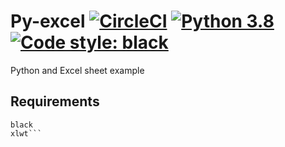 # Py-excel [![CircleCI](https://circleci.com/gh/srishtisingh34/Py-excel.svg?style=svg&circle-token=df92f542ab4b03d67796af6be2cd8c79fe28952d)](https://circleci.com/gh/srishtisingh34/Py-excel) [![Python 3.8](https://img.shields.io/badge/python-3.8-blue.svg)](https://www.python.org/downloads/release/python-380) [![Code style: black](https://img.shields.io/badge/code%20style-black-000000.svg)](https://github.com/psf/black)

Python and Excel sheet example 

## Requirements
```flake8
black 
xlwt```
